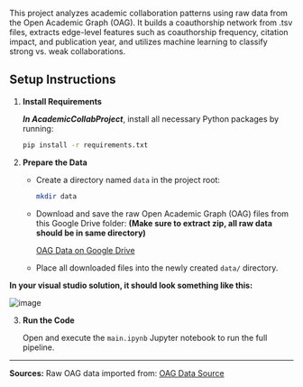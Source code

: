 This project analyzes academic collaboration patterns using raw data from the Open Academic Graph (OAG). It builds a coauthorship network from .tsv files, extracts edge-level features such as coauthorship frequency, citation impact, and publication year, and utilizes machine learning to classify strong vs. weak collaborations. 

## Setup Instructions

1. **Install Requirements**

   ***In AcademicCollabProject***, install all necessary Python packages by running:

   ```bash
   pip install -r requirements.txt
   ```

2. **Prepare the Data**

   - Create a directory named `data` in the project root:

     ```bash
     mkdir data
     ```

   - Download and save the raw Open Academic Graph (OAG) files from this Google Drive folder: **(Make sure to extract zip, all raw data should be in same directory)**

     [OAG Data on Google Drive](https://drive.google.com/drive/folders/1yDdVaartOCOSsQlUZs8cJcAUhmvRiBSz)

   - Place all downloaded files into the newly created `data/` directory.

**In your visual studio solution, it should look something like this:**

![image](https://github.com/user-attachments/assets/5c44ee2b-a663-441b-ae91-486005a15da0)


3. **Run the Code**

   Open and execute the `main.ipynb` Jupyter notebook to run the full pipeline.
---
**Sources:**
Raw OAG data imported from:
[OAG Data Source](https://github.com/acbull/pyHGT/tree/master?tab=readme-ov-file)

